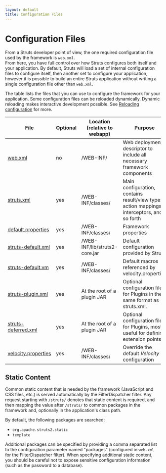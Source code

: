 ```yaml
---
layout: default
title: Configuration Files
---
```


# Configuration Files

From a Struts developer point of view, the one required configuration file used by the framework is `web.xml`.  
From here, you have full control over how Struts configures both itself and your application.  By default, Struts will 
load a set of internal configuration files to configure itself, then another set to configure your application, however 
it is possible to build an entire Struts application without writing a single configuration file other than `web.xml`.

The table lists the files that you can use to configure the framework for your application. Some configuration files 
can be reloaded dynamically. Dynamic reloading makes interactive development possible. 
See [Reloading configuration](reloading-configuration) for more.

| File                                                   | Optional | Location (relative to webapp) | Purpose                                                                                     |
|--------------------------------------------------------|----------|-------------------------------|---------------------------------------------------------------------------------------------|
| [web.xml](web-xml)                                     | no       | /WEB-INF/                     | Web deployment descriptor to include all necessary framework components                     |
| [struts.xml](struts-xml)                               | yes      | /WEB-INF/classes/             | Main configuration, contains result/view types, action mappings, interceptors, and so forth |
| [default.properties](default-properties)               | yes      | /WEB-INF/classes/             | Framework properties                                                                        |
| [struts-default.xml](struts-default-xml)               | yes      | /WEB-INF/lib/struts2-core.jar | Default configuration provided by Struts                                                    |
| [struts-default.vm](struts-default-vm)                 | yes      | /WEB-INF/classes/             | Default macros referenced by velocity.properties                                            |
| [struts-plugin.xml](../plugins/plugins-architecture)   | yes      | At the root of a plugin JAR   | Optional configuration files for Plugins in the same format as struts.xml.                  |
| [struts-deferred.xml](../plugins/plugins-architecture) | yes      | At the root of a plugin JAR   | Optional configuration files for Plugins, most useful for defining extension points         |
| [velocity.properties](velocity-properties)             | yes      | /WEB-INF/classes/             | Override the default _Velocity_  configuration                                              |

## Static Content

Common static content that is needed by the framework (JavaScript and CSS files, etc.) is served automatically by 
the FilterDispatcher filter.  Any request starting with `/struts/` denotes that static content is required, and then 
mapping the value after `/struts/` to common packages in the framework and, optionally in the application's class path.

By default, the following packages are searched:

- `org.apache.struts2.static`
- `template`

Additional packages can be specified by providing a comma separated list to the configuration parameter named "packages" 
(configured in `web.xml` for the FilterDispatcher filter). When specifying additional static content, you should 
be careful not to expose sensitive configuration information (such as the password to a database).

